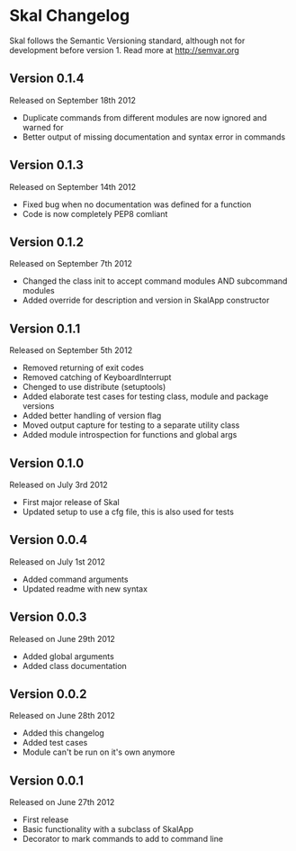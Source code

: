 Skal Changelog
==============

Skal follows the Semantic Versioning standard, although not for development
before version 1. Read more at http://semvar.org


Version 0.1.4
-------------

Released on September 18th 2012

- Duplicate commands from different modules are now ignored and warned for
- Better output of missing documentation and syntax error in commands


Version 0.1.3
-------------

Released on September 14th 2012

- Fixed bug when no documentation was defined for a function
- Code is now completely PEP8 comliant


Version 0.1.2
-------------

Released on September 7th 2012

- Changed the class init to accept command modules AND subcommand modules
- Added override for description and version in SkalApp constructor


Version 0.1.1
-------------

Released on September 5th 2012

- Removed returning of exit codes
- Removed catching of KeyboardInterrupt
- Chenged to use distribute (setuptools)
- Added elaborate test cases for testing class, module and package versions
- Added better handling of version flag
- Moved output capture for testing to a separate utility class
- Added module introspection for functions and global args


Version 0.1.0
-------------

Released on July 3rd 2012

- First major release of Skal
- Updated setup to use a cfg file, this is also used for tests


Version 0.0.4
-------------

Released on July 1st 2012

- Added command arguments
- Updated readme with new syntax


Version 0.0.3
-------------

Released on June 29th 2012

- Added global arguments
- Added class documentation


Version 0.0.2
-------------

Released on June 28th 2012

- Added this changelog
- Added test cases
- Module can't be run on it's own anymore


Version 0.0.1
-------------

Released on June 27th 2012

- First release
- Basic functionality with a subclass of SkalApp
- Decorator to mark commands to add to command line
